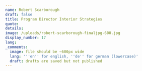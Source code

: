 ```yaml
---
name: Robert Scarborough
draft: false
title: Program Director Interior Strategies
quote:
details:
image: /uploads/robert-scarborough-finaljpg-600.jpg
display_number: 17
lang:
_comments:
  image: file should be ~600px wide
  lang: '''en'' for english, ''de'' for german (lowercase)'
  draft: drafts are saved but not published
---
```


